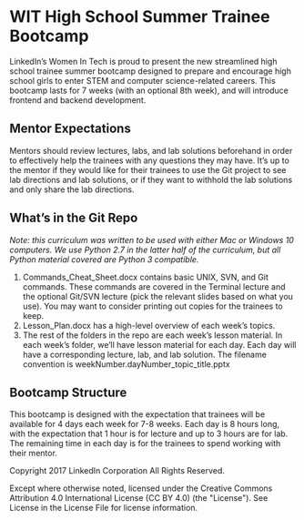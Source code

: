 # WIT High School Summer Trainee Bootcamp

LinkedIn’s Women In Tech is proud to present the new streamlined high school trainee summer bootcamp designed to prepare and encourage high school girls to enter STEM and computer science-related careers. This bootcamp lasts for 7 weeks (with an optional 8th week), and will introduce frontend and backend development.

## Mentor Expectations
Mentors should review lectures, labs, and lab solutions beforehand in order to effectively help the trainees with any questions they may have. It’s up to the mentor if they would like for their trainees to use the Git project to see lab directions and lab solutions, or if they want to withhold the lab solutions and only share the lab directions.

## What’s in the Git Repo
*Note: this curriculum was written to be used with either Mac or Windows 10 computers. We use Python 2.7 in the latter half of the curriculum, but all Python material covered are Python 3 compatible.*

1. Commands_Cheat_Sheet.docx contains basic UNIX, SVN, and Git commands. These commands are covered in the Terminal lecture and the optional Git/SVN lecture (pick the relevant slides based on what you use). You may want to consider printing out copies for the trainees to keep.
2. Lesson_Plan.docx has a high-level overview of each week’s topics.
3. The rest of the folders in the repo are each week’s lesson material. In each week’s folder, we’ll have lesson material for each day. Each day will have a corresponding lecture, lab, and lab solution. The filename convention is weekNumber.dayNumber_topic_title.pptx

## Bootcamp Structure
This bootcamp is designed with the expectation that trainees will be available for 4 days each week for 7-8 weeks. Each day is 8 hours long, with the expectation that 1 hour is for lecture and up to 3 hours are for lab. The remaining time in each day is for the trainees to spend working with their mentor.



Copyright 2017 LinkedIn Corporation
All Rights Reserved.

Except where otherwise noted, licensed under the Creative Commons Attribution 4.0 International License (CC BY 4.0) (the "License").  See License in the License File for license information.
